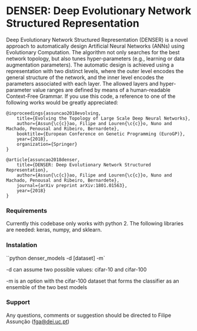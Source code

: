 # DENSER: Deep Evolutionary Network Structured Representation

Deep Evolutionary Network Structured Representation (DENSER) is a novel approach to automatically design Artificial Neural Networks (ANNs) using Evolutionary Computation. The algorithm not only searches for the best network topology, but also tunes hyper-parameters (e.g., learning or data augmentation parameters). The automatic design is achieved using a representation with two distinct levels, where the outer level encodes the general structure of the network, and the inner level encodes the parameters associated with each layer. The allowed layers and hyper-parameter value ranges are defined by means of a human-readable Context-Free Grammar. If you use this code, a reference to one of the following works would be greatly appreciated:

```
@inproceedings{assuncao2018evolving,
	title={Evolving the Topology of Large Scale Deep Neural Networks},
	author={Assun{\c{c}}ao, Filipe and Louren{\c{c}}o, Nuno and Machado, Penousal and Ribeiro, Bernardete},
	booktitle={European Conference on Genetic Programming (EuroGP)},
	year={2018},
	organization={Springer}
}

@article{assuncao2018denser,
	title={DENSER: Deep Evolutionary Network Structured Representation},
	author={Assun{\c{c}}ao, Filipe and Louren{\c{c}}o, Nuno and Machado, Penousal and Ribeiro, Bernardete},
	journal={arXiv preprint arXiv:1801.01563},
	year={2018}
}
```

### Requirements
Currently this codebase only works with python 2. The following libraries are needed: keras, numpy, and sklearn. 

### Instalation

``python denser_models -d [dataset] -m`

-d can assume two possible values: cifar-10 and cifar-100

-m is an option with the cifar-100 dataset that forms the classifier as an ensemble of the two best models 

### Support

Any questions, comments or suggestion should be directed to Filipe Assunção ([fga@dei.uc.pt](mailto:fga@dei.uc.pt))